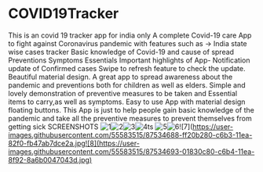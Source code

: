 # COVID19Tracker
This is an covid 19 tracker app for india only
A complete Covid-19  care App to fight against Coronavirus pandemic  with features such as ->
 India  state wise cases tracker
Basic knowledge of Covid-19 and cause of spread
Preventions
Symptoms
Essentials
Important highlights of App-
Notification update of Confirmed cases
Swipe to refresh feature to check the update.
Beautiful material design.
A great app to spread awareness about the pandemic and preventions both for children as well as elders.
Simple and lovely demonstration of preventive measures to be taken and Essential items to carry,as well as symptoms.
Easy to use App with material design floating buttons.
This App is just to help people gain basic knowledge of the pandemic and take all the preventive measures to prevent themselves from getting sick
SCREENSHOTS
![1](https://user-images.githubusercontent.com/55583515/87534645-ee703c80-c6b3-11ea-8e65-896ce63e18b9.jpg)![2](https://user-images.githubusercontent.com/55583515/87534656-f203c380-c6b3-11ea-955b-5a0ee9e3708a.jpg)![3](https://user-images.githubusercontent.com/55583515/87534665-f6c87780-c6b3-11ea-8955-fc90f89540cf.jpg)![4](https://user-images.githubusercontent.com/55583515/87534671-f92ad180-c6b3-11ea-8d96-6026817a6635.jpg)ts ![5](https://user-images.githubusercontent.com/55583515/87534676-fb8d2b80-c6b3-11ea-961d-db07ecd93aa5.jpg)![6](https://user-images.githubusercontent.com/55583515/87534680-fcbe5880-c6b3-11ea-82b6-bd09ba28094a.jpg)![7](https://user-images.githubusercontent.com/55583515/87534688-ff20b280-c6b3-11ea-82f0-fb47ab7dce2a.jpg![8](https://user-images.githubusercontent.com/55583515/87534693-01830c80-c6b4-11ea-8f92-8a6b0047043d.jpg)
